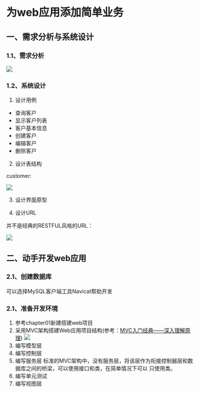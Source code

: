 # 为web应用添加简单业务

## 一、需求分析与系统设计

### 1.1、需求分析

![](http://p0zk0k5xl.bkt.clouddn.com/web-growth05.png)

### 1.2、系统设计

1. 设计用例
* 查询客户
* 显示客户列表
* 客户基本信息
* 创建客户
* 编辑客户
* 删除客户

2. 设计表结构

customer:

![](http://p0zk0k5xl.bkt.clouddn.com/web-growth06.png)

3. 设计界面原型

4. 设计URL

并不是经典的RESTFUL风格的URL：

![](http://p0zk0k5xl.bkt.clouddn.com/web-growth07.png)

## 二、动手开发web应用

### 2.1、创建数据库

可以选择MySQL客户端工具Navicat帮助开发

### 2.1、准备开发环境

1. 参考chapter01新建搭建web项目
2. 采用MVC架构搭建Web应用项目结构(参考：[MVC入门经典——深入理解原理](http://blog.csdn.net/a1036645146/article/details/51493959))
![](http://p0zk0k5xl.bkt.clouddn.com/web-growth08.png)
3. 编写模型层
4. 编写控制层
5. 编写服务层
标准的MVC架构中，没有服务层，将该层作为衔接控制器层和数据库之间的桥梁，可以使用接口和类，在简单情况下可以
只使用类。
6. 编写单元测试
7. 编写视图层



